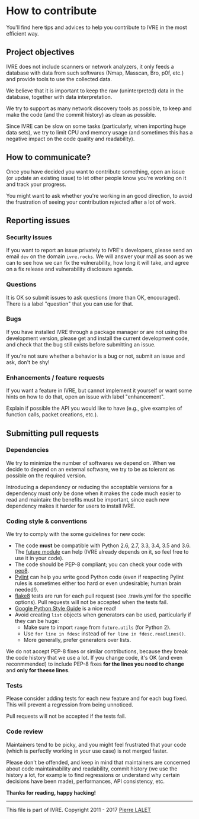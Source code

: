 # How to contribute

You'll find here tips and advices to help you contribute to IVRE in
the most efficient way.

## Project objectives

IVRE does not include scanners or network analyzers, it only feeds a
database with data from such softwares (Nmap, Masscan, Bro, p0f, etc.)
and provide tools to use the collected data.

We believe that it is important to keep the raw (uninterpreted) data
in the database, together with data interpretation.

We try to support as many network discovery tools as possible, to keep
and make the code (and the commit history) as clean as possible.

Since IVRE can be slow on some tasks (particularly, when importing
huge data sets), we try to limit CPU and memory usage (and sometimes
this has a negative impact on the code quality and readability).

## How to communicate?

Once you have decided you want to contribute something, open an issue
(or update an existing issue) to let other people know you're working
on it and track your progress.

You might want to ask whether you're working in an good direction, to
avoid the frustration of seeing your contribution rejected after a lot
of work.

## Reporting issues

### Security issues

If you want to report an issue privately to IVRE's developers, please
send an email `dev` on the domain `ivre.rocks`. We will answer your
mail as soon as we can to see how we can fix the vulnerability, how
long it will take, and agree on a fix release and vulnerability
disclosure agenda.

### Questions

It is OK so submit issues to ask questions (more than OK,
encouraged). There is a label "question" that you can use for that.

### Bugs

If you have installed IVRE through a package manager or are not using
the development version, please get and install the current
development code, and check that the bug still exists before
submitting an issue.

If you're not sure whether a behavior is a bug or not, submit an issue
and ask, don't be shy!

### Enhancements / feature requests

If you want a feature in IVRE, but cannot implement it yourself or
want some hints on how to do that, open an issue with label
"enhancement".

Explain if possible the API you would like to have (e.g., give examples
of function calls, packet creations, etc.).

## Submitting pull requests

### Dependencies

We try to minimize the number of softwares we depend on. When we
decide to depend on an external software, we try to be as tolerant as
possible on the required version.

Introducing a dependency or reducing the acceptable versions for a
dependency must only be done when it makes the code much easier to
read and maintain: the benefits must be important, since each new
dependency makes it harder for users to install IVRE.

### Coding style & conventions

We try to comply with the some guidelines for new code:

  - The code **must** be compatible with Python 2.6, 2.7, 3.3, 3.4,
    3.5 and 3.6. The [future module](http://python-future.org/) can
    help (IVRE already depends on it, so feel free to use it in your
    code).
  - The code should be PEP-8 compliant; you can check your code with
    [pep8](https://pypi.python.org/pypi/pep8).
  - [Pylint](http://www.pylint.org/) can help you write good Python
    code (even if respecting Pylint rules is sometimes either too hard
    or even undesirable; human brain needed!).
  - [flake8](http://flake8.pycqa.org/) tests are run for each pull
    request (see .travis.yml for the specific options). Pull requests
    will not be accepted when the tests fail.
  - [Google Python Style Guide](https://google.github.io/styleguide/pyguide.html)
    is a nice read!
  - Avoid creating `list` objects when generators can be used,
    particularly if they can be huge:
      - Make sure to import `range` from `future.utils` (for Python 2).
	  - Use `for line in fdesc` instead of `for line in
        fdesc.readlines()`.
      - More generally, prefer generators over lists.

We do not accept PEP-8 fixes or similar contributions, because they
break the code history that we use a lot. If you change code, it's OK
(and even reconmmended) to include PEP-8 fixes **for the lines you
need to change** and **only for theese lines**.

### Tests

Please consider adding tests for each new feature and for each bug
fixed. This will prevent a regression from being unnoticed.

Pull requests will not be accepted if the tests fail.

### Code review

Maintainers tend to be picky, and you might feel frustrated that your
code (which is perfectly working in your use case) is not merged
faster.

Please don't be offended, and keep in mind that maintainers are
concerned about code maintainability and readability, commit history
(we use the history a lot, for example to find regressions or
understand why certain decisions have been made), performances, API
consistency, etc.

**Thanks for reading, happy hacking!**


---

This file is part of IVRE. Copyright 2011 - 2017
[Pierre LALET](mailto:pierre.lalet@cea.fr)
